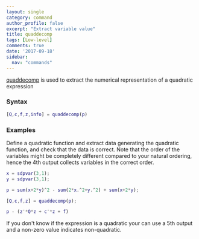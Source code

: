```yaml
---
layout: single
category: command
author_profile: false
excerpt: "Extract variable value"
title: quaddecomp
tags: [Low-level]
comments: true
date: '2017-09-18'
sidebar:
  nav: "commands"
---
```


[quaddecomp](/command/quaddecomp) is used to extract the numerical representation of a quadratic expression

### Syntax

````matlab
[Q,c,f,z,info] = quaddecomp(p)
````

### Examples

Define a quadratic function and extract data generating the quadratic function, and check that the data is correct. Note that the order of the variables might be completely different compared to your natural ordering, hence the 4th output collects variables in the correct order.

````matlab
x = sdpvar(3,1);
y = sdpvar(3,1);

p = sum(x+2*y)^2 - sum(2*x.^2+y.^2) + sum(x+2*y);

[Q,c,f,z] = quaddecomp(p);

p - (z'*Q*z + c'*z + f)
````

If you don't know if the expression is a quadratic your can use a 5th output and a non-zero value indicates non-quadratic.
